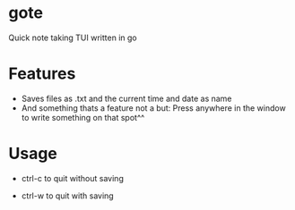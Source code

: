 # gote
Quick note taking TUI written in go 

# Features
- Saves files as .txt and the current time and date as name
- And something thats a feature not a but: Press anywhere in the window to write something on that spot^^

# Usage
- ctrl-c to quit without saving

- ctrl-w to quit with saving
